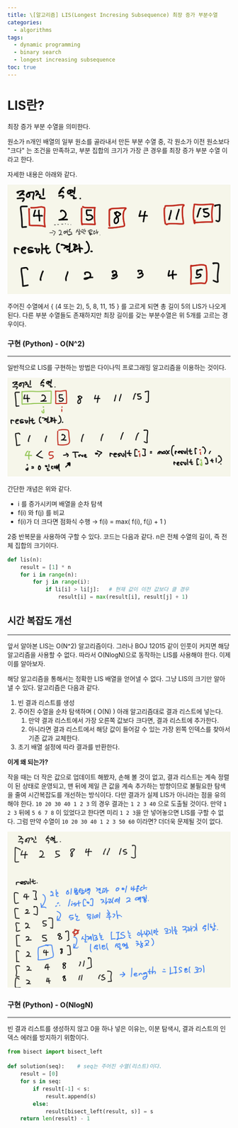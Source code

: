 ```yaml
---
title: \[알고리즘] LIS(Longest Incresing Subsequence) 최장 증가 부분수열
categories: 
  - algorithms
tags: 
  - dynamic programming
  - binary search
  - longest increasing subsequence
toc: true
---
```


# LIS란?

최장 증가 부분 수열을 의미한다.

원소가 n개인 배열의 일부 원소를 골라내서 만든 부분 수열 중, 각 원소가 이전 원소보다 "크다" 는 조건을 만족하고, 부분 집합의 크기가 가장 큰 경우를 최장 증가 부분 수열 이라고 한다.

자세한 내용은 아래와 같다.

![LIS0.jpeg](/assets/images/algorithms/lis0.jpeg)

주어진 수열에서 { (4 또는 2), 5, 8, 11, 15 } 를 고르게 되면 총 길이 5의 LIS가 나오게 된다. 다른 부분 수열들도 존재하지만 최장 길이를 갖는 부분수열은 위 5개를 고르는 경우이다. 

### 구현 (Python) - O(N^2)

---

일반적으로 LIS를 구현하는 방법은 다이나믹 프로그래밍 알고리즘을 이용하는 것이다.

![LIS1.jpeg](/assets/images/algorithms/lis1.jpeg)

간단한 개념은 위와 같다. 

- i 를 증가시키며 배열을 순차 탐색
- f(i) 와 f(j) 를 비교
- f(i)가 더 크다면 점화식 수행 → f(i) = max( f(i), f(j) + 1 )

2중 반복문을 사용하여 구할 수 있다. 코드는 다음과 같다. n은 전체 수열의 길이, 즉 전체 집합의 크기이다.

```python
def lis(n):
    result = [1] * n
    for i in range(n):
        for j in range(i):
            if li[i] > li[j]:   # 현재 값이 이전 값보다 클 경우
                result[i] = max(result[i], result[j] + 1)
```

## 시간 복잡도 개선

---

앞서 알아본 LIS는 O(N^2) 알고리즘이다. 그러나 BOJ 12015 같이 인풋이 커지면 해당 알고리즘을 사용할 수 없다. 따라서 O(NlogN)으로 동작하는 LIS를 사용해야 한다. 이제 이를 알아보자.

해당 알고리즘을 통해서는 정확한 LIS 배열을 얻어낼 수 없다. 그냥 LIS의 크기만 알아낼 수 있다. 알고리즘은 다음과 같다.

1. 빈 결과 리스트를 생성
2. 주어진 수열을 순차 탐색하며 ( O(N) ) 아래 알고리즘대로 결과 리스트에 넣는다.
    1. 만약 결과 리스트에서 가장 오른쪽 값보다 크다면, 결과 리스트에 추가한다.
    2. 아니라면 결과 리스트에서 해당 값이 들어갈 수 있는 가장 왼쪽 인덱스를 찾아서 기존 값과 교체한다.
3. 초기 배열 설정에 따라 결과를 반환한다.

**이게 왜 되는가?**

작을 때는 더 작은 값으로 업데이트 해봤자, 손해 볼 것이 없고, 결과 리스트는 계속 정렬이 된 상태로 운영되고, 맨 뒤에 제일 큰 값을 계속 추가하는 방향이므로 불필요한 탐색을 줄여 시간복잡도를 개선하는 방식이다. 다만 결과가 실제 LIS가 아니라는 점을 유의해야 한다. `10 20 30 40 1 2 3` 의 경우 결과는 `1 2 3 40` 으로 도출될 것이다. 만약 `1 2 3` 뒤에 `5 6 7 8` 이 있었다고 한다면 미리 `1 2 3`을 안 넣어놓으면 LIS를 구할 수 없다. 그럼 만약 수열이 `10 20 30 40 1 2 3 50 60` 이라면? 더더욱 문제될 것이 없다.

![LIS2.jpeg](/assets/images/algorithms/lis2.jpeg)

### 구현 (Python) - O(NlogN)

---

빈 결과 리스트를 생성하지 않고 0을 하나 넣은 이유는, 이분 탐색시, 결과 리스트의 인덱스 에러를 방지하기 위함이다.

```python
from bisect import bisect_left

def solution(seq):    # seq는 주어진 수열(리스트)이다.
    result = [0]
    for s in seq:
        if result[-1] < s:
            result.append(s)
        else:
            result[bisect_left(result, s)] = s
    return len(result) - 1
```